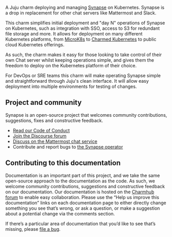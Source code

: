 A Juju charm deploying and managing [Synapse](https://github.com/matrix-org/synapse) on Kubernetes. Synapse is a drop in replacement for other chat servers like Mattermost and Slack.

This charm simplifies initial deployment and "day N" operations of Synapse on Kubernetes, such as integration with SSO, access to S3 for redundant file storage and more. It allows for deployment on
many different Kubernetes platforms, from [MicroK8s](https://microk8s.io) to [Charmed Kubernetes](https://ubuntu.com/kubernetes) to public cloud Kubernetes offerings.

As such, the charm makes it easy for those looking to take control of their own Chat server whilst keeping operations simple, and gives them the freedom to deploy on the Kubernetes platform of their choice.

For DevOps or SRE teams this charm will make operating Synapse simple and straightforward through Juju's clean interface. It will allow easy deployment into multiple environments for testing of changes.

## Project and community

Synapse is an open-source project that welcomes community contributions, suggestions, fixes and constructive feedback.

* [Read our Code of Conduct](https://ubuntu.com/community/code-of-conduct)
* [Join the Discourse forum](https://discourse.charmhub.io/tag/synapse)
* [Discuss on the Mattermost chat service](https://chat.charmhub.io/charmhub/channels/charm-dev)
* Contribute and report bugs to [the Synapse operator](https://github.com/canonical/synapse-operator)

## Contributing to this documentation

Documentation is an important part of this project, and we take the same open-source approach to the documentation as the code. As such, we welcome community contributions, suggestions and constructive feedback on our documentation. Our documentation is hosted on the [Charmhub forum](https://discourse.charmhub.io/) to enable easy collaboration. Please use the “Help us improve this documentation” links on each documentation page to either directly change something you see that’s wrong, or ask a question, or make a suggestion about a potential change via the comments section.

If there’s a particular area of documentation that you’d like to see that’s missing, please [file a bug](https://github.com/canonical/synapse-operator/issues).
